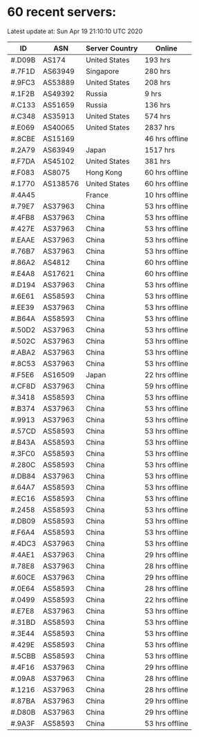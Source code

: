 # 60 recent servers:

Latest update at: Sun Apr 19 21:10:10 UTC 2020

| ID | ASN | Server Country | Online |
| -- | --- | -------------- | ------ |
| #.D09B | AS174 | United States | 193 hrs |
| #.7F1D | AS63949 | Singapore | 280 hrs |
| #.9FC3 | AS53889 | United States | 208 hrs |
| #.1F2B | AS49392 | Russia | 9 hrs |
| #.C133 | AS51659 | Russia | 136 hrs |
| #.C348 | AS35913 | United States | 574 hrs |
| #.E069 | AS40065 | United States | 2837 hrs |
| #.8CBE | AS15169 |  | 46 hrs offline |
| #.2A79 | AS63949 | Japan | 1517 hrs |
| #.F7DA | AS45102 | United States | 381 hrs |
| #.F083 | AS8075 | Hong Kong | 60 hrs offline |
| #.1770 | AS138576 | United States | 60 hrs offline |
| #.4A45 |  | France | 10 hrs offline |
| #.79E7 | AS37963 | China | 53 hrs offline |
| #.4FB8 | AS37963 | China | 53 hrs offline |
| #.427E | AS37963 | China | 53 hrs offline |
| #.EAAE | AS37963 | China | 53 hrs offline |
| #.76B7 | AS37963 | China | 53 hrs offline |
| #.86A2 | AS4812 | China | 60 hrs offline |
| #.E4A8 | AS17621 | China | 60 hrs offline |
| #.D194 | AS37963 | China | 53 hrs offline |
| #.6E61 | AS58593 | China | 53 hrs offline |
| #.EE39 | AS37963 | China | 53 hrs offline |
| #.B64A | AS58593 | China | 53 hrs offline |
| #.50D2 | AS37963 | China | 53 hrs offline |
| #.502C | AS37963 | China | 53 hrs offline |
| #.ABA2 | AS37963 | China | 53 hrs offline |
| #.8C53 | AS37963 | China | 53 hrs offline |
| #.F5E6 | AS16509 | Japan | 22 hrs offline |
| #.CF8D | AS37963 | China | 59 hrs offline |
| #.3418 | AS58593 | China | 53 hrs offline |
| #.B374 | AS37963 | China | 53 hrs offline |
| #.9913 | AS37963 | China | 53 hrs offline |
| #.57CD | AS58593 | China | 53 hrs offline |
| #.B43A | AS58593 | China | 53 hrs offline |
| #.3FC0 | AS58593 | China | 53 hrs offline |
| #.280C | AS58593 | China | 53 hrs offline |
| #.DB84 | AS37963 | China | 53 hrs offline |
| #.64A7 | AS58593 | China | 53 hrs offline |
| #.EC16 | AS58593 | China | 53 hrs offline |
| #.2458 | AS58593 | China | 53 hrs offline |
| #.DB09 | AS58593 | China | 53 hrs offline |
| #.F6A4 | AS58593 | China | 53 hrs offline |
| #.4DC3 | AS37963 | China | 53 hrs offline |
| #.4AE1 | AS37963 | China | 29 hrs offline |
| #.78E8 | AS37963 | China | 28 hrs offline |
| #.60CE | AS37963 | China | 29 hrs offline |
| #.0E64 | AS58593 | China | 28 hrs offline |
| #.0499 | AS58593 | China | 22 hrs offline |
| #.E7E8 | AS37963 | China | 53 hrs offline |
| #.31BD | AS58593 | China | 53 hrs offline |
| #.3E44 | AS58593 | China | 53 hrs offline |
| #.429E | AS58593 | China | 53 hrs offline |
| #.5CBB | AS58593 | China | 53 hrs offline |
| #.4F16 | AS37963 | China | 29 hrs offline |
| #.09A8 | AS37963 | China | 28 hrs offline |
| #.1216 | AS37963 | China | 28 hrs offline |
| #.87BA | AS37963 | China | 29 hrs offline |
| #.D80B | AS37963 | China | 29 hrs offline |
| #.9A3F | AS58593 | China | 53 hrs offline |


